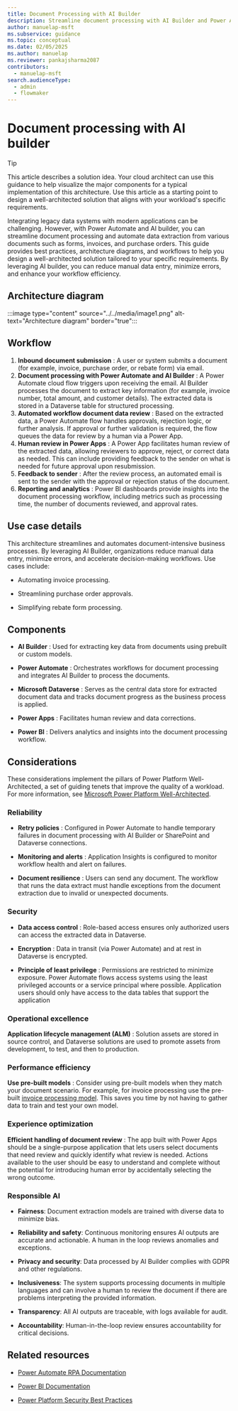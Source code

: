 ```yaml
---
title: Document Processing with AI Builder
description: Streamline document processing with AI Builder and Power Automate. Learn how to automate data extraction and enhance workflow efficiency
author: manuelap-msft
ms.subservice: guidance
ms.topic: conceptual
ms.date: 02/05/2025
ms.author: manuelap
ms.reviewer: pankajsharma2087
contributors: 
  - manuelap-msft
search.audienceType: 
  - admin
  - flowmaker
---
```


# Document processing with AI builder

> [!TIP]
> This article describes a solution idea. Your cloud architect can use this guidance to help visualize the major components for a typical implementation of this architecture. Use this article as a starting point to design a well-architected solution that aligns with your workload's specific requirements.

Integrating legacy data systems with modern applications can be challenging. However, with Power Automate and AI builder, you can streamline document processing and automate data extraction from various documents such as forms, invoices, and purchase orders. This guide provides best practices, architecture diagrams, and workflows to help you design a well-architected solution tailored to your specific requirements. By leveraging AI builder, you can reduce manual data entry, minimize errors, and enhance your workflow efficiency.

## Architecture diagram

:::image type="content" source="../../media/image1.png" alt-text="Architecture diagram" border="true":::

## Workflow

1. **Inbound document submission** : A user or system submits a document (for example, invoice, purchase order, or rebate form) via email.
1. **Document processing with Power Automate and AI Builder** : A Power Automate cloud flow triggers upon receiving the email. AI Builder processes the document to extract key information (for example, invoice number, total amount, and customer details). The extracted data is stored in a Dataverse table for structured processing.
1. **Automated workflow document data review** : Based on the extracted data, a Power Automate flow handles approvals, rejection logic, or further analysis. If approval or further validation is required, the flow queues the data for review by a human via a Power App.
1. **Human review in Power Apps** : A Power App facilitates human review of the extracted data, allowing reviewers to approve, reject, or correct data as needed. This can include providing feedback to the sender on what is needed for future approval upon resubmission.
1. **Feedback to sender** : After the review process, an automated email is sent to the sender with the approval or rejection status of the document.
1. **Reporting and analytics** : Power BI dashboards provide insights into the document processing workflow, including metrics such as processing time, the number of documents reviewed, and approval rates.

## Use case details

This architecture streamlines and automates document-intensive business processes. By leveraging AI Builder, organizations reduce manual data entry, minimize errors, and accelerate decision-making workflows. Use cases include:

- Automating invoice processing.

- Streamlining purchase order approvals.

- Simplifying rebate form processing.

## Components

- **AI Builder** : Used for extracting key data from documents using prebuilt or custom models.

- **Power Automate** : Orchestrates workflows for document processing and integrates AI Builder to process the documents.

- **Microsoft Dataverse** : Serves as the central data store for extracted document data and tracks document progress as the business process is applied.

- **Power Apps** : Facilitates human review and data corrections.

- **Power BI** : Delivers analytics and insights into the document processing workflow.

## Considerations

These considerations implement the pillars of Power Platform Well-Architected, a set of guiding tenets that improve the quality of a workload. For more information, see [Microsoft Power Platform Well-Architected](https://aka.ms/powa).


### Reliability

- **Retry policies** : Configured in Power Automate to handle temporary failures in document processing with AI Builder or SharePoint and Dataverse connections.

- **Monitoring and alerts** : Application Insights is configured to monitor workflow health and alert on failures.

- **Document resilience** : Users can send any document. The workflow that runs the data extract must handle exceptions from the document extraction due to invalid or unexpected documents.

### Security

- **Data access control** : Role-based access ensures only authorized users can access the extracted data in Dataverse.

- **Encryption** : Data in transit (via Power Automate) and at rest in  Dataverse is encrypted.

- **Principle of least privilege** : Permissions are restricted to minimize exposure. Power Automate flows access systems using the least privileged accounts or a service principal where possible. Application users should only have access to the data tables that support the application

### Operational excellence

**Application lifecycle management (ALM)** : Solution assets are stored in source control, and Dataverse solutions are used to promote assets from development, to test, and then to production.

### Performance efficiency

**Use pre-built models** : Consider using pre-built models when they match your document scenario. For example, for invoice processing use the pre-built [invoice processing model](/ai-builder/prebuilt-invoice-processing). This saves you time by not having to gather data to train and test your own model.

### Experience optimization

**Efficient handling of document review** : The app built with Power Apps should be a single-purpose application that lets users select documents that need review and quickly identify what review is needed. Actions available to the user should be easy to understand and complete without the potential for introducing human error by accidentally selecting the wrong outcome.

### Responsible AI

- **Fairness**: Document extraction models are trained with diverse data to minimize bias.

- **Reliability and safety**: Continuous monitoring ensures AI outputs are accurate and actionable. A human in the loop reviews anomalies and exceptions.

- **Privacy and security**: Data processed by AI Builder complies with GDPR and other regulations.

- **Inclusiveness**: The system supports processing documents in multiple languages and can involve a human to review the document if there are problems interpreting the provided information.

- **Transparency**: All AI outputs are traceable, with logs available for audit.

- **Accountability**: Human-in-the-loop review ensures accountability for critical decisions.

## Related resources

- [Power Automate RPA Documentation](/power-automate/desktop-flows/introduction)

- [Power BI Documentation](/power-bi)

- [Power Platform Security Best Practices](/power-platform/well-architected/security/)
